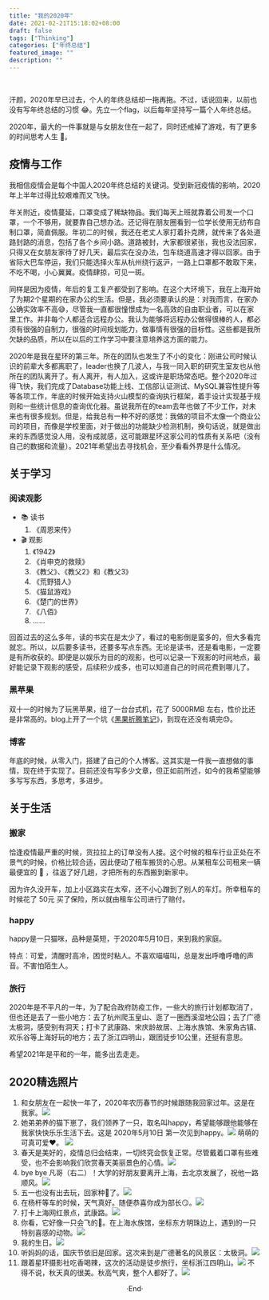 ```yaml
---
title: "我的2020年"
date: 2021-02-21T15:18:02+08:00
draft: false
tags: ["Thinking"]
categories: ["年终总结"]
featured_image: ""
description: ""
---
```


<br>

汗颜，2020年早已过去，个人的年终总结却一拖再拖。不过，话说回来，以前也没有写年终总结的习惯 😂。先立一个flag，以后每年坚持写一篇个人年终总结。

2020年，最大的一件事就是与女朋友住在一起了，同时还戒掉了游戏，有了更多的时间思考人生 🤔。

## 疫情与工作

我相信疫情会是每个中国人2020年终总结的关键词。受到新冠疫情的影响，2020年上半年过得比较艰难而又飞快。

年关附近，疫情蔓延，口罩变成了稀缺物品。我们每天上班就靠着公司发一个口罩，一个不够用，就要靠自己想办法。还记得在朋友圈看到一位学长使用无纺布自制口罩，简直佩服。年初二的时候，我还在老丈人家打着扑克牌，就传来了各处道路封路的消息，包括了各个乡间小路。道路被封，大家都很紧张，我也没法回家，只得又在女朋友家待了好几天，最后实在没办法，包车绕道高速才得以回家。由于省际大巴车停运，我们只能选择火车从杭州绕行返沪，一路上口罩都不敢取下来，不吃不喝，小心翼翼。疫情肆掠，可见一斑。

同样是因为疫情，年后的复工复产都受到了影响。在这个大环境下，我在上海开始了为期2个星期的在家办公的生活。但是，我必须要承认的是：对我而言，在家办公确实效率不高😅，尽管我一直都很憧憬成为一名高效的自由职业者，可以在家里工作。并非每个人都适合远程办公。我认为能够将远程办公做得很棒的人，都必须有很强的自制力，很强的时间规划能力，做事情有很强的目标性。这些都是我所欠缺的品质，所以在以后的工作学习中要注意培养这方面的能力。

2020年是我在星环的第三年。所在的团队也发生了不小的变化：刚进公司时候认识的前辈大多都离职了，leader也换了几波人，与我一同入职的研究生室友也从他所在的团队离开了。有人离开，有人加入，这或许是职场常态吧。整个2020年过得飞快，我们完成了Database功能上线、工信部认证测试、MySQL兼容性提升等等各项工作，年底的时候开始支持火山模型的查询执行框架，着手设计实现基于规则和一些统计信息的查询优化器。虽说我所在的team去年也做了不少工作，对未来也有很多规划。但是，给我总有一种不好的感觉：我做的项目不太像一个商业公司的项目，而像是学校里面，对于做出的功能缺少检测机制，换句话说，就是做出来的东西感觉没人用，没有成就感，这可能跟星环这家公司的性质有关系吧（没有自己的数据和流量）。2021年希望出去寻找机会，至少看看外界是什么情况。

## 关于学习

### 阅读观影

- 📚 读书
  1. 《周恩来传》
- 🎬 观影
  1. 《1942》
  2. 《肖申克的救赎》
  3. 《教父》、《教父2》和《教父3》
  4. 《荒野猎人》
  5. 《猫鼠游戏》
  6. 《楚门的世界》
  7. 《八佰》
  8. ……

回首过去的这么多年，读的书实在是太少了，看过的电影倒是蛮多的，但大多看完就忘。所以，以后要多读书，还要多写点东西。无论是读书，还是看电影，一定要是有所收获的。即便是以娱乐为目的的观影，也可以记录一下观影的时间地点，最好能记录下观影的感受，后续积少成多，也可以知道自己的时间花费到哪儿了。

### 黑苹果

双十一的时候为了玩黑苹果，组了一台台式机，花了 5000RMB 左右，性价比还是非常高的。blog上开了一个坑《[黑果折腾笔记](https://longfeis.me/2020/hackintosh/)》，到现在还没有填完😓。

### 博客

年底的时候，从零入门，搭建了自己的个人博客。这其实是一件我一直想做的事情，现在终于实现了。目前还没有写多少文章，但正如前所述，如今的我希望能够多写写东西，多思考，多进步。

## 关于生活

### 搬家

恰逢疫情最严重的时候，货拉拉上的订单没有人接。这个时候的租车行业正处在不景气的时候，价格比较合适，因此便动了租车搬货的心思。从某租车公司租来一辆最便宜的 🚗 ，往返了好几趟，才把所有的东西搬到新家中。

因为许久没开车，加上小区路实在太窄，还不小心蹭到了别人的车灯。所幸租车的时候花了 50元 买了保险，所以就由租车公司进行了赔付。

### happy

happy是一只猫咪，品种是英短，于2020年5月10日，来到我的家庭。

特点：可爱，清醒时高冷，困觉时粘人。不喜欢喵喵叫，总是发出呼噜呼噜的声音。不害怕陌生人。

### 旅行

2020年是不平凡的一年，为了配合政府防疫工作，一些大的旅行计划都取消了，但也还是去了一些小地方：去了杭州爬玉皇山、逛了一圈西溪湿地公园；去了广德太极洞，感受别有洞天；打卡了武康路、宋庆龄故居、上海水族馆、朱家角古镇、欢乐谷等上海好玩的地方；去了浙江四明山，跟团徒步10公里，还挺有意思。

希望2021年是平和的一年，能多出去走走。

## 2020精选照片

1. 和女朋友在一起快一年了，2020年农历春节的时候跟随我回家过年。这是在我家。![](https://cdn.jsdelivr.net/gh/lxxgfeis/myImage/my-2020/hands.jpeg)
2. 她弟弟养的猫下崽了，我们领养了一只，取名叫happy，希望能够跟他能够在我家快快乐乐生活下去。这是 2020年5月10日 第一次见到happy。![](https://cdn.jsdelivr.net/gh/lxxgfeis/myImage/my-2020/firstmeet.jpeg)
   萌萌的可真可爱❤️。
   ![](https://cdn.jsdelivr.net/gh/lxxgfeis/myImage/my-2020/small_happy.jpeg)
3. 春天是美好的，疫情总归会结束，一切终究会恢复正常。尽管戴着口罩有些难受，也不会影响我们欣赏春天美丽景色的心情。![](https://cdn.jsdelivr.net/gh/lxxgfeis/myImage/my-2020/mygfathz.jpeg)
4. bye bye 凡哥（右二）！大学的好朋友要离开上海，去北京发展了，祝他一路顺风。![](https://cdn.jsdelivr.net/gh/lxxgfeis/myImage/my-2020/byebye-wf.jpeg)
5. 五一也没有出去玩，回家种🍍了。![](https://cdn.jsdelivr.net/gh/lxxgfeis/myImage/my-2020/plant.jpeg)
6. 在杨杆等车的时候，天气真好。随便恭喜你成为部长😏。![](https://cdn.jsdelivr.net/gh/lxxgfeis/myImage/my-2020/gf-yg.jpeg)
7. 打卡上海网红景点，武康路。![](https://cdn.jsdelivr.net/gh/lxxgfeis/myImage/my-2020/WuKangRoad.jpeg)
8. 你看，它好像一只会飞的🐷。在上海水族馆，坐标东方明珠边上，遇到的一只特别喜感的动物。![](https://cdn.jsdelivr.net/gh/lxxgfeis/myImage/my-2020/flypig.jpeg)
9. 我的生日。![](https://cdn.jsdelivr.net/gh/lxxgfeis/myImage/my-2020/happy_birthday2.jpeg)
10. 听妈妈的话，国庆节依旧是回家。这次来到是广德著名的风景区：太极洞。![](https://cdn.jsdelivr.net/gh/lxxgfeis/myImage/my-2020/tjd.jpeg)
11. 跟着星环摄影社吃香喝辣，这次的活动是徒步旅行，坐标浙江四明山。![](https://cdn.jsdelivr.net/gh/lxxgfeis/myImage/my-2020/hiking.jpeg)
    不得不说，秋天真的很美。秋高气爽，整个人都好了。![](https://cdn.jsdelivr.net/gh/lxxgfeis/myImage/my-2020/me-dscs.jpeg)





<center>  ·End·  </center>
